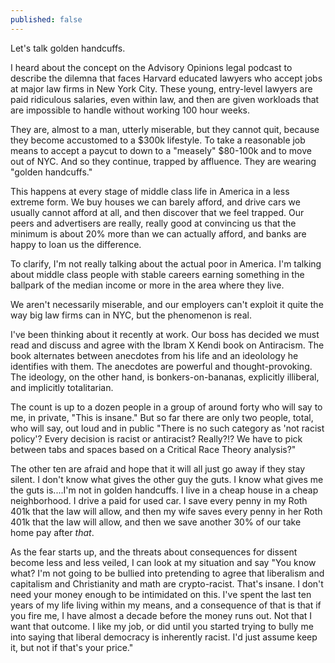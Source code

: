 ```yaml
---
published: false
---
```

Let's talk golden handcuffs. 

I heard about the concept on the Advisory Opinions legal podcast to describe the dilemna that faces Harvard educated lawyers who accept jobs at major law firms in New York City. These young, entry-level lawyers are paid ridiculous salaries, even within law, and then are given workloads that are impossible to handle without working 100 hour weeks. 

<!-- more -->

They are, almost to a man, utterly miserable, but they cannot quit, because they become accustomed to a $300k lifestyle. To take a reasonable job means to accept a paycut to down to a "measely" $80-100k and to move out of NYC. And so they continue, trapped by affluence. They are wearing "golden handcuffs." 

This happens at every stage of middle class life in America in a less extreme form. We buy houses we can barely afford, and drive cars we usually cannot afford at all, and then discover that we feel trapped. Our peers and advertisers are really, really good at convincing us that the minimum is about 20% more than we can actually afford, and banks are happy to loan us the difference. 

To clarify, I'm not really talking about the actual poor in America. I'm talking about middle class people with stable careers earning something in the ballpark of the median income or more in the area where they live. 

We aren't necessarily miserable, and our employers can't exploit it quite the way big law firms can in NYC, but the phenomenon is real. 

I've been thinking about it recently at work. Our boss has decided we must read and discuss and  agree with the Ibram X Kendi book on Antiracism. The book alternates between anecdotes from his life and an ideolology he identifies with them. The anecdotes are powerful and thought-provoking. The ideology, on the other hand, is bonkers-on-bananas, explicitly illiberal, and implicitly totalitarian.  

The count is up to a dozen people in a group of around forty who will say to me, in private, "This is insane." But so far there are only two people, total, who will say, out loud and in public "There is no such category as 'not racist policy'? Every decision is racist or antiracist? Really?!? We have to pick between tabs and spaces based on a Critical Race Theory analysis?" 

The other ten are afraid and hope that it will all just go away if they stay silent. I don't know what gives the other guy the guts.  I know what gives me the guts is....I'm not in golden handcuffs. I live in a cheap house in a cheap neighborhood. I drive a paid for used car. I save every penny in my Roth 401k that the law will allow, and then my wife saves every penny in her Roth 401k that the law will allow, and then we save another 30% of our take home pay after *that*. 

As the fear starts up, and the threats about consequences for dissent become less and less veiled, I can look at my situation and say "You know what? I'm not going to be bullied into pretending to agree that liberalism and capitalism and Christianity and math are crypto-racist. That's insane. I don't need your money enough to be intimidated on this. I've spent the last ten years of my life living within my means, and a consequence of that is that if you fire me, I have almost a decade before the money runs out. Not that I want that outcome. I like my job, or did until you started trying to bully me into saying that liberal democracy is inherently racist. I'd just assume keep it, but not if that's your price." 
